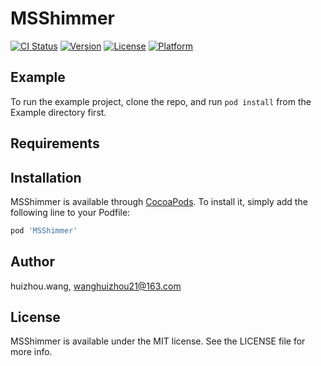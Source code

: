 # MSShimmer

[![CI Status](https://img.shields.io/travis/huizhou.wang/MSShimmer.svg?style=flat)](https://travis-ci.org/huizhou.wang/MSShimmer)
[![Version](https://img.shields.io/cocoapods/v/MSShimmer.svg?style=flat)](https://cocoapods.org/pods/MSShimmer)
[![License](https://img.shields.io/cocoapods/l/MSShimmer.svg?style=flat)](https://cocoapods.org/pods/MSShimmer)
[![Platform](https://img.shields.io/cocoapods/p/MSShimmer.svg?style=flat)](https://cocoapods.org/pods/MSShimmer)

## Example

To run the example project, clone the repo, and run `pod install` from the Example directory first.

## Requirements

## Installation

MSShimmer is available through [CocoaPods](https://cocoapods.org). To install
it, simply add the following line to your Podfile:

```ruby
pod 'MSShimmer'
```

## Author

huizhou.wang, wanghuizhou21@163.com

## License

MSShimmer is available under the MIT license. See the LICENSE file for more info.
